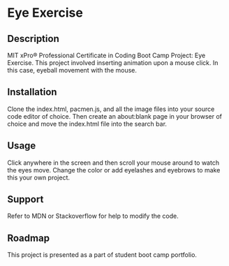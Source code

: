 
# Eye Exercise
## Description
MIT xPro® Professional Certificate in Coding Boot Camp Project: Eye Exercise. This project involved inserting animation upon a mouse click. In this case, eyeball movement with the mouse.

## Installation
Clone the index.html, pacmen.js, and all the image files into your source code editor of choice. Then create an about:blank page in your browser of choice and move the index.html file into the search bar.

## Usage
Click anywhere in the screen and then scroll your mouse around to watch the eyes move. Change the color or add eyelashes and eyebrows to make this your own project.

## Support
Refer to MDN or Stackoverflow for help to modify the code.

## Roadmap
This project is presented as a part of student boot camp portfolio.
